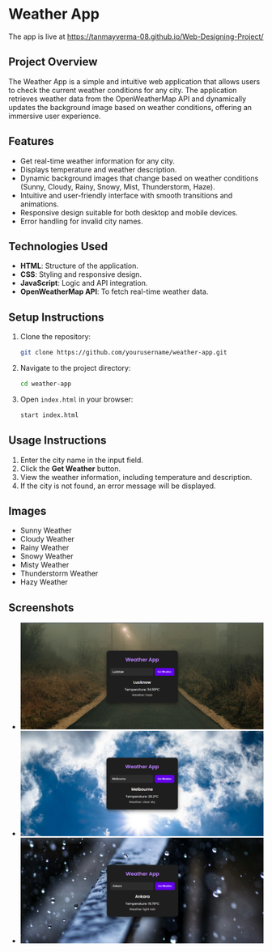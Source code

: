 # Weather App

The app is live at https://tanmayverma-08.github.io/Web-Designing-Project/

## Project Overview

The Weather App is a simple and intuitive web application that allows users to check the current weather conditions for any city. The application retrieves weather data from the OpenWeatherMap API and dynamically updates the background image based on weather conditions, offering an immersive user experience.

## Features

* Get real-time weather information for any city.
* Displays temperature and weather description.
* Dynamic background images that change based on weather conditions (Sunny, Cloudy, Rainy, Snowy, Mist, Thunderstorm, Haze).
* Intuitive and user-friendly interface with smooth transitions and animations.
* Responsive design suitable for both desktop and mobile devices.
* Error handling for invalid city names.

## Technologies Used

* **HTML**: Structure of the application.
* **CSS**: Styling and responsive design.
* **JavaScript**: Logic and API integration.
* **OpenWeatherMap API**: To fetch real-time weather data.

## Setup Instructions

1. Clone the repository:

   ```bash
   git clone https://github.com/yourusername/weather-app.git
   ```
2. Navigate to the project directory:

   ```bash
   cd weather-app
   ```
3. Open `index.html` in your browser:

   ```bash
   start index.html
   ```

## Usage Instructions

1. Enter the city name in the input field.
2. Click the **Get Weather** button.
3. View the weather information, including temperature and description.
4. If the city is not found, an error message will be displayed.

## Images

* Sunny Weather
* Cloudy Weather
* Rainy Weather
* Snowy Weather
* Misty Weather
* Thunderstorm Weather
* Hazy Weather

## Screenshots

* ![Screenshot](./screenshots/Screenshot%202025-05-10%20192434.png)
* ![Screenshot](./screenshots/Screenshot%202025-05-10%20192648.png)
* ![Screenshot](./screenshots/Screenshot%202025-05-10%20192856.png)




